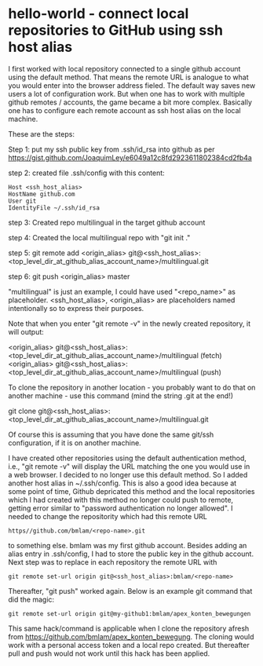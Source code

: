# hello-world - connect local repositories to GitHub using ssh host alias

I first worked with local repository connected to a single github account using the default method. That means the remote URL is analogue to what you would enter into the browser address fieled. The default way saves new users a lot of configuration work. But when one has to work with multiple github remotes / accounts, the game became a bit more complex. Basically one has to configure each remote account as ssh host alias on the local machine.

These are the steps:

Step 1: put my ssh public key from .ssh/id_rsa into github as per
    https://gist.github.com/JoaquimLey/e6049a12c8fd2923611802384cd2fb4a

step 2:
    created file .ssh/config with this content:

    Host <ssh_host_alias>
    HostName github.com
    User git
    IdentityFile ~/.ssh/id_rsa
    
step 3:
    Created repo multilingual in the target github account
    
step 4:
    Created the local multilingual repo with "git init ."
    
step 5:
    git remote add <origin_alias> git@<ssh_host_alias>:<top_level_dir_at_github_alias_account_name>/multilingual.git
    
step 6:
    git push <origin_alias> master
    
"multilingual" is just an example, I could have used "<repo_name>" as placeholder. <ssh_host_alias>, <origin_alias> are placeholders named intentionally so to express their purposes.

Note that when you enter "git remote -v" in the newly created repository, it will output:

<origin_alias> git@<ssh_host_alias>:<top_level_dir_at_github_alias_account_name>/multilingual (fetch)
<origin_alias> git@<ssh_host_alias>:<top_level_dir_at_github_alias_account_name>/multilingual (push)

To clone the repository in another location - you probably want to do that on another machine - use this command (mind the string .git at the end!)

git clone  git@<ssh_host_alias>:<top_level_dir_at_github_alias_account_name>/multilingual.git 

Of course this is assuming that you have done the same git/ssh configuration, if it is on another machine.

I have created other repositories using the default authentication method, i.e., "git remote -v" will display the URL matching the one you would use in a web browser. I decided to no longer use this default method. So I added another host alias in ~/.ssh/config. This is also a good idea because at some point of time, Github depricated this method and the local repositories which I had created with this method no longer could push to remote, getting error similar to "password authentication no longer allowed". I needed to change the repositority which had this remote URL 

    https//github.com/bmlam/<repo-name>.git
    
to something else. bmlam was my first github account. Besides adding an alias entry in .ssh/config, I had to store the public key in the github account. Next step was to replace in each repository the remote URL with 

    git remote set-url origin git@<ssh_host_alias>:bmlam/<repo-name>
    
Thereafter, "git push" worked again. Below is an example git command that did the magic:

    git remote set-url origin git@my-github1:bmlam/apex_konten_bewegungen
    
This same hack/command is applicable when I clone the repository afresh from https://github.com/bmlam/apex_konten_bewegung. The cloning would work with a personal access token and a local repo created. But thereafter pull and push would not work until this hack has been applied.
